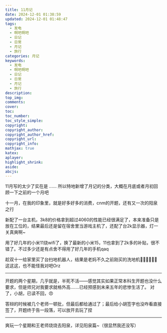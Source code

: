 ```yaml
---
title: 11月记
date: 2024-12-01 01:38:59
updated: 2024-12-01 01:48:47
tags:
  - 发电
  - 啊吧啊吧
  - 日记
  - 日常
  - 月记
  - 旅行
categories: 月记
keywords:
  - 发电
  - 啊吧啊吧
  - 日记
  - 日常
  - 月记
  - 旅行
description: 
top_img:
comments:
cover:
toc:
toc_number:
toc_style_simple:
copyright:
copyright_author:
copyright_author_href:
copyright_url:
copyright_info:
mathjax: true
katex:
aplayer:
highlight_shrink:
aside:
abcjs:
---
```


11月写的太少了实在是 ...... 所以特地新增了月记的分类，大概在月底或者月初回顾一下之前的一个月吧

十一月，在我的印象里，就是好多好多的消费，cnm的开题，还有又一次的阳泉之行

新配了一台主机，3k8的价格拿到超过4060的性能已经很满足了，本来准备只是放在工位的，结果最后还是留在宿舍里当游戏主机了，还配了台2k显示器，灯一关真爽啊~

用了好几年的小米11烧wifi了，换了最新的小米15，11也拿到了2k多的补贴，很不错了。不过多少还是有点舍不得用了好几年的手机qaq

趁双十一给家里买了台扫地机器人，结果是老妈不久之前刚买的洗地机😶‍🌫️😶‍🌫️😶‍🌫️ 这这这，也不能怪我对吧Orz

------

开题的两个星期，几乎就是，半死不活——感觉其实如果正常本科生开题也没什么要求，但是师兄对我要求就格外高.......已经预感到未来五年的悲惨生活了。 对了，小胡，已读不回，😠

答辩的时候被几个老师一顿批，但最后都给通过了；最后给小胡签字也没咋看直接签了，开题终于告一段落，可以放开去玩了捏

------

爽玩一个星期和王老师烧烧去阳泉，详见阳泉篇~（很显然我还没写）